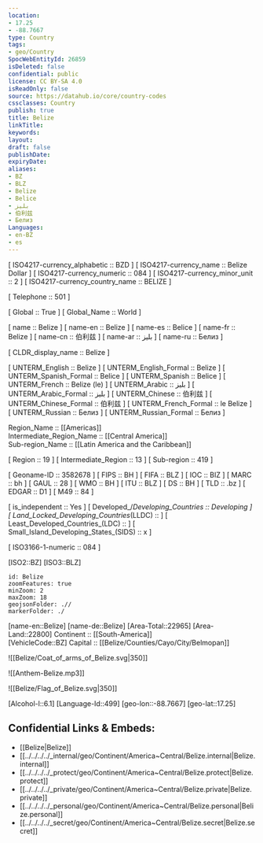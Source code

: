 ```yaml
---
location:
- 17.25
- -88.7667
type: Country
tags:
- geo/Country
SpocWebEntityId: 26859
isDeleted: false
confidential: public
license: CC BY-SA 4.0
isReadOnly: false
source: https://datahub.io/core/country-codes
cssclasses: Country
publish: true
title: Belize
linkTitle: 
keywords: 
layout: 
draft: false
publishDate: 
expiryDate: 
aliases:
- BZ
- BLZ
- Belize
- Belice
- بليز
- 伯利兹
- Белиз
Languages:
- en-BZ
- es
---
```



[	ISO4217-currency_alphabetic	 :: BZD ] 
[	ISO4217-currency_name	 :: Belize Dollar ] 
[	ISO4217-currency_numeric	 :: 084 ] 
[	ISO4217-currency_minor_unit	 :: 2 ] 
[	ISO4217-currency_country_name	 :: BELIZE ] 

[	Telephone	 :: 501 ] 

[	Global	 :: True ] 
[	Global_Name	 :: World ] 

[	name	 :: Belize ] 
[	name-en	 :: Belize ] 
[	name-es	 :: Belice ] 
[	name-fr	 :: Belize ] 
[	name-cn	 :: 伯利兹 ] 
[	name-ar	 :: بليز ] 
[	name-ru	 :: Белиз ] 

[	CLDR_display_name	 :: Belize ] 

[	UNTERM_English	 :: Belize ] 
[	UNTERM_English_Formal	 :: Belize ] 
[	UNTERM_Spanish_Formal	 :: Belice ] 
[	UNTERM_Spanish	 :: Belice ] 
[	UNTERM_French	 :: Belize (le) ] 
[	UNTERM_Arabic	 :: بليز ] 
[	UNTERM_Arabic_Formal	 :: بليز ] 
[	UNTERM_Chinese	 :: 伯利兹 ] 
[	UNTERM_Chinese_Formal	 :: 伯利兹 ] 
[	UNTERM_French_Formal	 :: le Belize ] 
[	UNTERM_Russian	 :: Белиз ] 
[	UNTERM_Russian_Formal	 :: Белиз ] 

Region_Name ::  [[Americas]]  
Intermediate_Region_Name ::  [[Central America]]  
Sub-region_Name ::  [[Latin America and the Caribbean]] 

[	Region	 :: 19 ] 
[	Intermediate_Region	 :: 13 ] 
[	Sub-region	 :: 419 ] 

[	Geoname-ID	 :: 3582678 ] 
[	FIPS	 :: BH ] 
[	FIFA	 :: BLZ ] 
[	IOC	 :: BIZ ] 
[	MARC	 :: bh ] 
[	GAUL	 :: 28 ] 
[	WMO	 :: BH ] 
[	ITU	 :: BLZ ] 
[	DS	 :: BH ] 
[	TLD	 :: .bz ] 
[	EDGAR	 :: D1 ] 
[	M49	 :: 84 ] 

[	is_independent	 :: Yes ] 
[	Developed_/_Developing_Countries	 :: Developing ] 
[	Land_Locked_Developing_Countries_(LLDC)	 ::  ] 
[	Least_Developed_Countries_(LDC)	 ::  ] 
[	Small_Island_Developing_States_(SIDS)	 :: x ] 

[	ISO3166-1-numeric	 :: 084 ] 



[ISO2::BZ] 
[ISO3::BLZ] 
```leaflet
id: Belize
zoomFeatures: true 
minZoom: 2 
maxZoom: 18
geojsonFolder: .//
markerFolder: ./
```

[name-en::Belize] 
[name-de::Belize] 
[Area-Total::22965] 
[Area-Land::22800] 
Continent :: [[South-America]]  
[VehicleCode::BZ] 
Capital :: [[Belize/Counties/Cayo/City/Belmopan]]  

![[Belize/Coat_of_arms_of_Belize.svg|350]] 

![[Anthem-Belize.mp3]] 

![[Belize/Flag_of_Belize.svg|350]] 

[Alcohol-l::6.1] 
[Language-Id::499] 
[geo-lon::-88.7667] 
[geo-lat::17.25] 



## Confidential Links & Embeds: 
- [[Belize|Belize]] 
- [[../../../../_internal/geo/Continent/America~Central/Belize.internal|Belize.internal]] 
- [[../../../../_protect/geo/Continent/America~Central/Belize.protect|Belize.protect]] 
- [[../../../../_private/geo/Continent/America~Central/Belize.private|Belize.private]] 
- [[../../../../_personal/geo/Continent/America~Central/Belize.personal|Belize.personal]] 
- [[../../../../_secret/geo/Continent/America~Central/Belize.secret|Belize.secret]] 
